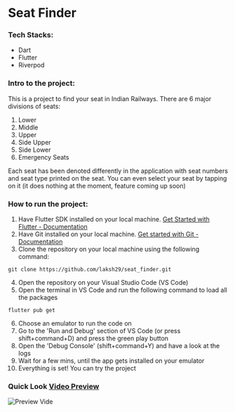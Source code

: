 # Seat Finder

### Tech Stacks:
- Dart
- Flutter
- Riverpod

### Intro to the project:

This is a project to find your seat in Indian Railways. There are 6 major divisions of seats:
1. Lower
2. Middle
3. Upper
4. Side Upper
5. Side Lower
6. Emergency Seats

Each seat has been denoted differently in the application with seat numbers and seat type printed on the seat. You can even select your seat by tapping on it (it does nothing at the moment, feature coming up soon)


### How to run the project:
1. Have Flutter SDK installed on your local machine. [Get Started with Flutter - Documentation](https://docs.flutter.dev/get-started/install)
2. Have Git installed on your local machine. [Get started with Git - Documentation](https://git-scm.com/book/en/v2/Getting-Started-Installing-Git)
3. Clone the repository on your local machine using the following command:

```
git clone https://github.com/laksh29/seat_finder.git
```

4. Open the repository on your Visual Studio Code (VS Code)
5. Open the terminal in VS Code and run the following command to load all the packages 

```
flutter pub get
```

6. Choose an emulator to run the code on
7. Go to the 'Run and Debug' section of VS Code (or press shift+command+D) and press the green play button
8. Open the 'Debug Console' (shift+command+Y) and have a look at the logs
9. Wait for a few mins, until the app gets installed on your emulator
10. Everything is set! You can try the project

### Quick Look [Video Preview](https://drive.google.com/file/d/1JQoNeWNBxLfU5dZiIRkm2x5DcTv9KTHE/view?usp=sharing)
![Preview Vide]([https://github.com/laksh29/seat_finder/assets/81346526/b37677cf-92b0-46ae-a379-cdc666e3e942](https://drive.google.com/file/d/1JQoNeWNBxLfU5dZiIRkm2x5DcTv9KTHE/view?usp=sharing)https://drive.google.com/file/d/1JQoNeWNBxLfU5dZiIRkm2x5DcTv9KTHE/view?usp=sharing)

